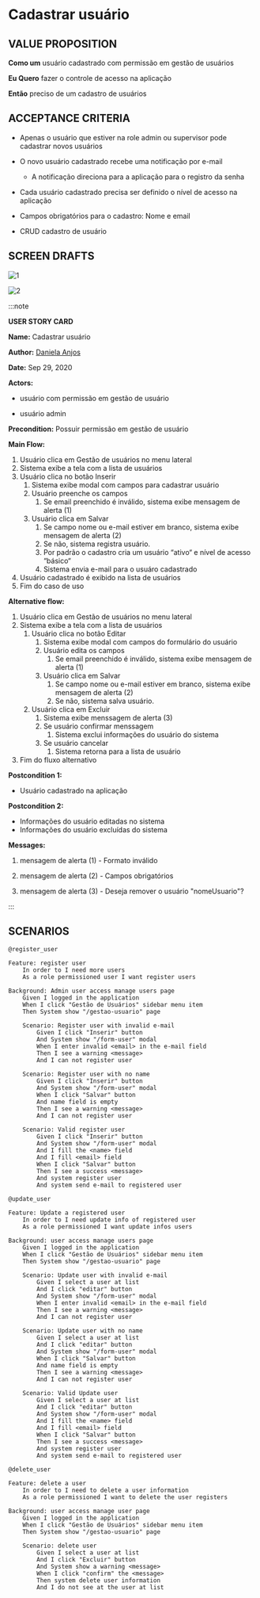 # Cadastrar usuário

## VALUE PROPOSITION

 **Como um** usuário cadastrado com permissão em gestão de usuários

 **Eu Quero** fazer o controle de acesso na aplicação

 **Então** preciso de um cadastro de usuários

## ACCEPTANCE CRITERIA

- Apenas o usuário que estiver na role admin ou supervisor pode cadastrar novos usuários

- O novo usuário cadastrado recebe uma notificação por e-mail

  - A notificação direciona para a aplicação para o registro da senha

- Cada usuário cadastrado precisa ser definido o nível de acesso na aplicação

- Campos obrigatórios para o cadastro: Nome e email

- CRUD cadastro de usuário


## SCREEN DRAFTS

![1](/img/must-ERP/cadastrar-usuario1.png)

![2](/img/must-ERP/cadastrar-usuario2.png)

:::note

**USER STORY CARD**

**Name:** Cadastrar usuário

**Author:** [Daniela Anjos](https://github.com/danielaanjos) 

**Date:** Sep 29, 2020 

**Actors:**  
- usuário com permissão em gestão de usuário

- usuário admin

**Precondition:** Possuir permissão em gestão de usuário

**Main Flow:**

1. Usuário clica em Gestão de usuários no menu lateral
2. Sistema exibe a tela com a lista de usuários
3. Usuário clica no botão Inserir
    1. Sistema exibe modal com campos para cadastrar usuário
    2. Usuário preenche os campos
        1. Se email preenchido é inválido, sistema exibe mensagem de alerta (1)
    3. Usuário clica em Salvar
        1. Se campo nome ou e-mail estiver em branco, sistema exibe mensagem de alerta (2)
        2. Se não, sistema registra usuário. 
        3. Por padrão o cadastro cria um usuário “ativo“ e nível de acesso “básico“
        4. Sistema envia e-mail para o usuáro cadastrado
4. Usuário cadastrado é exibido na lista de usuários
5. Fim do caso de uso

**Alternative flow:**

1. Usuário clica em Gestão de usuários no menu lateral
2. Sistema exibe a tela com a lista de usuários
    1. Usuário clica no botão Editar
        1. Sistema exibe modal com campos do formulário do usuário
        2. Usuário edita os campos
            1. Se email preenchido é inválido, sistema exibe mensagem de alerta (1)
        3. Usuário clica em Salvar
            1. Se campo nome ou e-mail estiver em branco, sistema exibe mensagem de alerta (2)
            2. Se não, sistema salva usuário. 
    2. Usuário clica em Excluir
        1. Sistema exibe menssagem de alerta (3)
        2. Se usuário confirmar menssagem
            1. Sistema exclui informações do usuário do sistema
        3. Se usuário cancelar
            1. Sistema retorna para a lista de usuário
3. Fim do fluxo alternativo


**Postcondition 1:**

- Usuário cadastrado na aplicação

**Postcondition 2:**

- Informações do usuário editadas no sistema
- Informações do usuário excluídas do sistema

**Messages:**
1. mensagem de alerta (1) - Formato inválido

2. mensagem de alerta (2) - Campos obrigatórios

3. mensagem de alerta (3) - Deseja remover o usuário "nomeUsuario"?

:::

## SCENARIOS

```gherkin
@register_user

Feature: register user
    In order to I need more users
    As a role permissioned user I want register users

Background: Admin user access manage users page
    Given I logged in the application
    When I click "Gestão de Usuários" sidebar menu item
    Then System show "/gestao-usuario" page

    Scenario: Register user with invalid e-mail
        Given I click "Inserir" button
        And System show "/form-user" modal
        When I enter invalid <email> in the e-mail field
        Then I see a warning <message>
        And I can not register user

    Scenario: Register user with no name
        Given I click "Inserir" button
        And System show "/form-user" modal
        When I click "Salvar" button
        And name field is empty
        Then I see a warning <message>
        And I can not register user
        
    Scenario: Valid register user
        Given I click "Inserir" button
        And System show "/form-user" modal
        And I fill the <name> field
        And I fill <email> field
        When I click "Salvar" button
        Then I see a success <message>
        And system register user
        And system send e-mail to registered user

@update_user

Feature: Update a registered user
    In order to I need update info of registered user
    As a role permissioned I want update infos users

Background: user access manage users page
    Given I logged in the application
    When I click "Gestão de Usuários" sidebar menu item
    Then System show "/gestao-usuario" page

    Scenario: Update user with invalid e-mail
        Given I select a user at list
        And I click "editar" button
        And System show "/form-user" modal
        When I enter invalid <email> in the e-mail field
        Then I see a warning <message>
        And I can not register user

    Scenario: Update user with no name
        Given I select a user at list
        And I click "editar" button
        And System show "/form-user" modal
        When I click "Salvar" button
        And name field is empty
        Then I see a warning <message>
        And I can not register user
        
    Scenario: Valid Update user
        Given I select a user at list
        And I click "editar" button
        And System show "/form-user" modal
        And I fill the <name> field
        And I fill <email> field
        When I click "Salvar" button
        Then I see a success <message>
        And system register user
        And system send e-mail to registered user

@delete_user

Feature: delete a user
    In order to I need to delete a user information
    As a role permissioned I want to delete the user registers

Background: user access manage user page
    Given I logged in the application
    When I click "Gestão de Usuários" sidebar menu item
    Then System show "/gestao-usuario" page

    Scenario: delete user
        Given I select a user at list
        And I click "Excluir" button
        And System show a warning <message>
        When I click "confirm" the <message>
        Then system delete user information
        And I do not see at the user at list
```